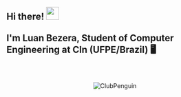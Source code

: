 <h2 align="left">
 <abc>
    <br>Hi there! <img src="https://user-images.githubusercontent.com/42378118/110234147-e3259600-7f4e-11eb-95be-0c4047144dea.gif" width="30"><br>
    <br> I'm Luan Bezera, Student of Computer Engineering at CIn (UFPE/Brazil) 🖥️<br>
    
  <br>
  
  </abc>
 
</h2> 

## 
<p align="center">
    <img align="center" alt="ClubPenguin" src="https://media.giphy.com/media/m7cnRGh5EX38eVnTgD/giphy.gif">
    
</p>

